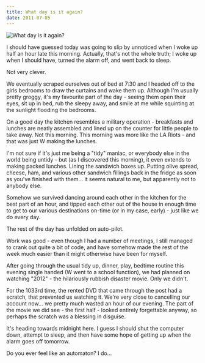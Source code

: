```yaml
---
title: What day is it again?
date: 2011-07-05
---
```


![What day is it again?](https://source.unsplash.com/7QCBakMyDCE/1600x900)

I should have guessed today was going to slip by unnoticed when I woke up half an hour late this morning. Actually, that's not the whole truth; I woke up when I should have, turned the alarm off, and went back to sleep.

Not very clever.

We eventually scraped ourselves out of bed at 7:30 and I headed off to the girls bedrooms to draw the curtains and wake them up. Although I'm usually pretty groggy, it's my favourite part of the day - seeing them open their eyes, sit up in bed, rub the sleepy away, and smile at me while squinting at the sunlight flooding the bedrooms.

On a good day the kitchen resembles a military operation - breakfasts and lunches are neatly assembled and lined up on the counter for little people to take away. Not this morning. This morning was more like the LA Riots - and that was just W making the lunches.

I'm not sure if it's just me being a "tidy" maniac, or everybody else in the world being untidy - but (as I discovered this morning), it even extends to making packed lunches. Lining the sandwich boxes up. Putting olive spread, cheese, ham, and various other sandwich fillings back in the fridge as soon as you've finished with them... it seems natural to me, but apparently not to anybody else.

Somehow we survived dancing around each other in the kitchen for the best part of an hour, and tipped each other out of the house in enough time to get to our various destinations on-time (or in my case, early) - just like we do every day.

The rest of the day has unfolded on auto-pilot.

Work was good - even though I had a number of meetings, I still managed to crank out quite a bit of code, and have somehow made the rest of the week much easier than it might otherwise have been for myself.

After going through the usual tidy up, dinner, play, bedtime routine this evening single handed (W went to a school function), we had planned on watching "2012" - the hilariously rubbish disaster movie. Only we didn't.

For the 1033rd time, the rented DVD that came through the post had a scratch, that prevented us watching it. We're very close to cancelling our account now... we pretty much wasted an hour of our evening. The part of the movie we did see - the first half - looked entirely forgettable anyway, so perhaps the scratch was a blessing in disguise.

It's heading towards midnight here. I guess I should shut the computer down, attempt to sleep, and then have some hope of getting up when the alarm goes off tomorrow.

Do you ever feel like an automaton? I do...